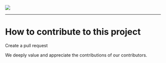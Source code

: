 <img src="https://r2.e-z.host/20aca75f-b614-4a0a-af4a-a562b0905973/yqu2hjby.png">




---

# How to contribute to this project
Create a pull request

We deeply value and appreciate the contributions of our contributors.
